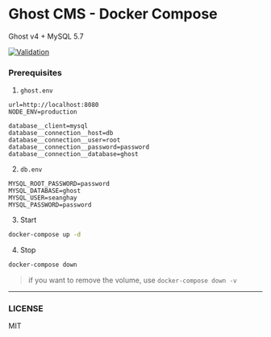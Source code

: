 # Ghost CMS - Docker Compose

Ghost v4 + MySQL 5.7

[![Validation](https://github.com/seanghay/ghost-docker/actions/workflows/validate.yml/badge.svg)](https://github.com/seanghay/ghost-docker/actions/workflows/validate.yml)

### Prerequisites

1. `ghost.env`

```env
url=http://localhost:8080
NODE_ENV=production

database__client=mysql
database__connection__host=db
database__connection__user=root
database__connection__password=password
database__connection__database=ghost
```

2. `db.env`

```env
MYSQL_ROOT_PASSWORD=password
MYSQL_DATABASE=ghost
MYSQL_USER=seanghay
MYSQL_PASSWORD=password
```

3. Start

```sh
docker-compose up -d
```


4. Stop 

```sh
docker-compose down
```

> if you want to remove the volume, use `docker-compose down -v`

---

### LICENSE

MIT

